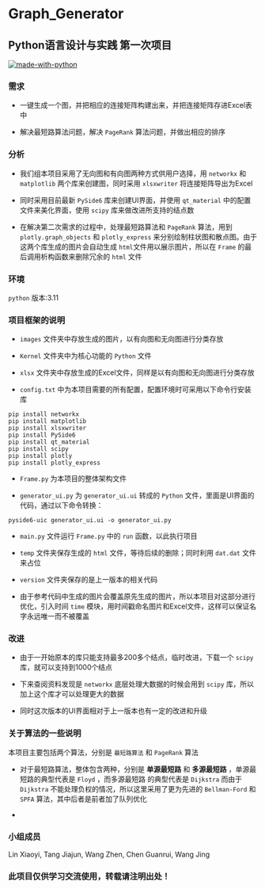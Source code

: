 # Graph_Generator

## Python语言设计与实践 第一次项目

[![made-with-python](https://img.shields.io/badge/Made%20with-Python-1f425f.svg)](https://www.python.org/)

### 需求

- 一键生成一个图，并把相应的连接矩阵构建出来，并把连接矩阵存进Excel表中


- 解决最短路算法问题，解决 `PageRank` 算法问题，并做出相应的排序

### 分析

- 我们组本项目采用了无向图和有向图两种方式供用户选择，用 `networkx` 和 `matplotlib` 两个库来创建图，同时采用 `xlsxwriter` 
  将连接矩阵导出为Excel


- 同时采用目前最新 `PySide6` 库来创建UI界面，并使用 `qt_material` 中的配置文件来美化界面，使用 `scipy` 库来做改进所支持的结点数


- 在解决第二次需求的过程中，处理最短路算法和 `PageRank` 算法，用到 `plotly.graph_objects` 和 `plotly_express` 来分别绘制柱状图和散点图。由于
  这两个库生成的图片会自动生成 `html`文件用以展示图片，所以在 `Frame` 的最后调用析构函数来删除冗余的 `html` 文件

### 环境

`python` 版本:3.11

### 项目框架的说明

- `images` 文件夹中存放生成的图片，以有向图和无向图进行分类存放


- `Kernel` 文件夹中为核心功能的 `Python` 文件


- `xlsx` 文件夹中存放生成的Excel文件，同样是以有向图和无向图进行分类存放


- `config.txt` 中为本项目需要的所有配置，配置环境时可采用以下命令行安装库

```
pip install networkx
pip install matplotlib
pip install xlsxwriter
pip install PySide6
pip install qt_material
pip install scipy
pip install plotly
pip install plotly_express
```

- `Frame.py` 为本项目的整体架构文件


- `generator_ui.py` 为 `generator_ui.ui` 转成的 `Python` 文件，里面是UI界面的代码，通过以下命令转换：

```
pyside6-uic generator_ui.ui -o generator_ui.py
```


- `main.py` 文件运行 `Frame.py` 中的 `run` 函数，以此执行项目


- `temp` 文件夹保存生成的 `html` 文件，等待后续的删除；同时利用 `dat.dat` 文件来占位


- `version` 文件夹保存的是上一版本的相关代码


- 由于参考代码中生成的图片会覆盖原先生成的图片，所以本项目对这部分进行优化，引入时间 `time` 
模块，用时间戳命名图片和Excel文件，这样可以保证名字永远唯一而不被覆盖

### 改进

- 由于一开始原本的库只能支持最多200多个结点，临时改进，下载一个 `scipy` 库，就可以支持到1000个结点


- 下来查阅资料发现是 `networkx` 底层处理大数据的时候会用到 `scipy` 库，所以加上这个库才可以处理更大的数据


- 同时这次版本的UI界面相对于上一版本也有一定的改进和升级

### 关于算法的一些说明

本项目主要包括两个算法，分别是 `最短路算法` 和 `PageRank` 算法

- 对于最短路算法，整体包含两种，分别是 **单源最短路** 和 **多源最短路** ，单源最短路的典型代表是 `Floyd` ，而多源最短路
的典型代表是 `Dijkstra` 而由于 `Dijkstra` 不能处理负权的情况，所以这里采用了更为先进的 `Bellman-Ford` 和 `SPFA` 
算法，其中后者是前者加了队列优化


- 

### 小组成员

Lin Xiaoyi, Tang Jiajun, Wang Zhen, Chen Guanrui, Wang Jing

### 此项目仅供学习交流使用，转载请注明出处！
